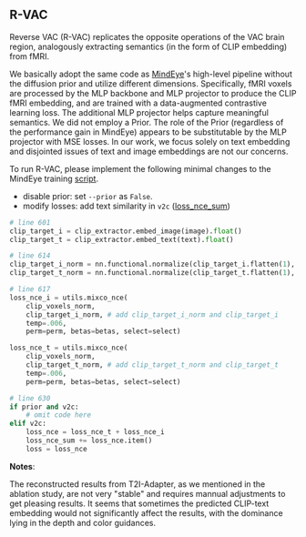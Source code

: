 ## R-VAC

Reverse VAC (R-VAC) replicates the opposite operations of the VAC brain region, analogously extracting semantics (in the form of CLIP embedding) from fMRI. 

We basically adopt the same code as [MindEye](https://medarc-ai.github.io/mindeye/)'s high-level pipeline without the diffusion prior and utilize different dimensions. Specifically, fMRI voxels are processed by the MLP backbone and MLP projector to produce the CLIP fMRI embedding, and are trained with a data-augmented contrastive learning loss. The additional MLP projector helps capture meaningful semantics. We did not employ a Prior. The role of the Prior (regardless of the performance gain in MindEye) appears to be substitutable by the MLP projector with MSE losses. In our work, we focus solely on text embedding and disjointed issues of text and image embeddings are not our concerns.

To run R-VAC, please implement the following minimal changes to the MindEye training [script](https://github.com/MedARC-AI/fMRI-reconstruction-NSD/blob/main/src/Train_MindEye.py).

- disable prior: set `--prior` as `False`.
- modify losses: add text similarity in `v2c` ([loss_nce_sum](https://github.com/MedARC-AI/fMRI-reconstruction-NSD/blob/main/src/Train_MindEye.py#L634))

```python
# line 601
clip_target_i = clip_extractor.embed_image(image).float()
clip_target_t = clip_extractor.embed_text(text).float()  

# line 614
clip_target_i_norm = nn.functional.normalize(clip_target_i.flatten(1), dim=-1)
clip_target_t_norm = nn.functional.normalize(clip_target_t.flatten(1), dim=-1)

# line 617
loss_nce_i = utils.mixco_nce(
    clip_voxels_norm,
    clip_target_i_norm, # add clip_target_i_norm and clip_target_i
    temp=.006, 
    perm=perm, betas=betas, select=select)

loss_nce_t = utils.mixco_nce(
    clip_voxels_norm,
    clip_target_t_norm, # add clip_target_t_norm and clip_target_t
    temp=.006, 
    perm=perm, betas=betas, select=select)

# line 630
if prior and v2c:
	# omit code here
elif v2c:
	loss_nce = loss_nce_t + loss_nce_i
    loss_nce_sum += loss_nce.item()
    loss = loss_nce
```

**Notes**: 

The reconstructed results from T2I-Adapter, as we mentioned in the ablation study, are not very "stable" and requires mannual adjustments to get pleasing results. It seems that sometimes the predicted CLIP-text embedding would not significantly affect the results, with the dominance lying in the depth and color guidances.